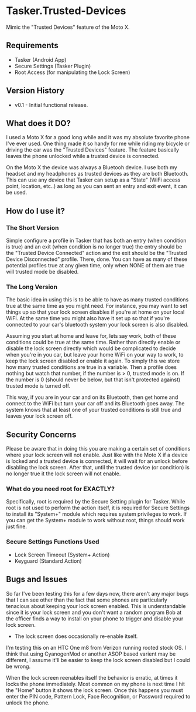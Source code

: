 Tasker.Trusted-Devices
======================
Mimic the "Trusted Devices" feature of the Moto X.

## Requirements
* Tasker (Android App)
* Secure Settings (Tasker Plugin)
* Root Access (for manipulating the Lock Screen)

## Version History
* v0.1 - Initial functional release.

## What does it DO?
I used a Moto X for a good long while and it was my absolute favorite phone I've ever used.  One thing made it so handy for me while riding my bicycle or driving the car was the "Trusted Devices" feature.  The feature basically leaves the phone unlocked while a trusted device is connected.

On the Moto X the device was always a Bluetooh device.  I use both my headset and my headphones as trusted devices as they are both Bluetooth.  This can use any device that Tasker can setup as a "State" (WiFi access point, location, etc..) as long as you can sent an entry and exit event, it can be used.

## How do I use it?
### The Short Version
Simple configure a profile in Tasker that has both an entry (when condition is true) and an exit (when condition is no longer true) the entry should be the "Trusted Device Connected" action and the exit should be the "Trusted Device Disconnected" profile.  There, done.  You can have as many of these potential profiles true at any given time, only when NONE of them are true will trusted mode be disabled.

### The Long Version
The basic idea in using this is to be able to have as many trusted conditions true at the same time as you might need.  For instance, you may want to set things up so that your lock screen disables if you're at home on your local WiFi.  At the same time you might also have it set up so that if you're connected to your car's bluetooth system your lock screen is also disabled.

Assuming you start at home and leave for, lets say work, both of these conditions could be true at the same time.  Rather than directly enable or disable the lock screen directly which would be complicated to decide when you're in you car, but leave your home WiFi on your way to work, to keep the lock screen disabled or enable it again.  To simply this we store how many trusted conditions are true in a variable.  Then a profile does nothing but watch that number, if the number is > 0, trusted mode is on.  If the number is 0 (should never be below, but that isn't protected against) trusted mode is turned off.

This way, if you are in your car and on its Bluetooth, then get home and connect to the WiFi but turn your car off and its Bluetooth goes away.  The system knows that at least one of your trusted conditions is still true and leaves your lock screen off.

## Security Concerns
Please be aware that in doing this you are making a certain set of conditions where your lock screen will not enable.  Just like with the Moto X if a device is locked and a trusted device is connected, it will wait for an unlock before disabling the lock screen.  After that, until the trusted device (or condition) is no longer true it the lock screen will not enable.

### What do you need root for EXACTLY?
Specifically, root is required by the Secure Setting plugin for Tasker.  While root is not used to perform the action itself, it is required for Secure Settings to install its "System+" module which requires system privileges to work.  If you can get the System+ module to work without root, things should work just fine.

### Secure Settings Functions Used
* Lock Screen Timeout (System+ Action)
* Keyguard (Standard Action)

## Bugs and Issues
So far I've been testing this for a few days now, there aren't any major bugs that I can see other than the fact that some phones are particularly tenacious about keeping your lock screen enabled.  This is understandable since it is your lock screen and you don't want a random program Bob at the officer finds a way to install on your phone to trigger and disable your lock screen.

* The lock screen does occasionally re-enable itself.

I'm testing this on an HTC One m8 from Verizon running rooted stock OS.  I think that using CyanogenMod or another ASOP based varient may be different, I assume it'll be easier to keep the lock screen disabled but I could be wrong.

When the lock screen reenables itself the behavior is erratic, at times it locks the phone immediately.  Most common on my phone is next time I hit the "Home" button it shows the lock screen.  Once this happens you must enter the PIN code, Pattern Lock, Face Recognition, or Password required to unlock the phone.